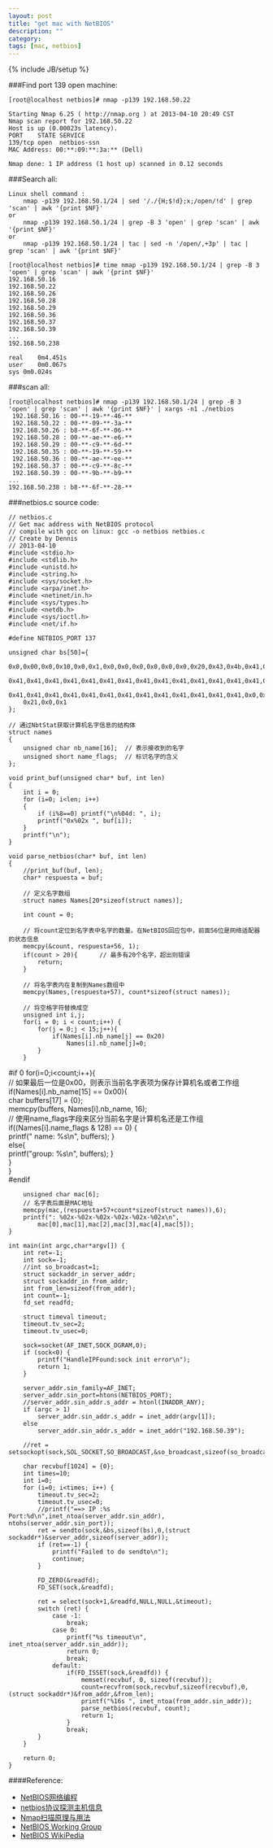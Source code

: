 ```yaml
---
layout: post
title: "get mac with NetBIOS"
description: ""
category: 
tags: [mac, netbios]
---
```

{% include JB/setup %}

###Find port 139 open machine:  

	[root@localhost netbios]# nmap -p139 192.168.50.22

	Starting Nmap 6.25 ( http://nmap.org ) at 2013-04-10 20:49 CST
	Nmap scan report for 192.168.50.22
	Host is up (0.00023s latency).
	PORT    STATE SERVICE
	139/tcp open  netbios-ssn
	MAC Address: 00:**:09:**:3a:** (Dell)

	Nmap done: 1 IP address (1 host up) scanned in 0.12 seconds

###Search all:  

	Linux shell command : 
		nmap -p139 192.168.50.1/24 | sed '/./{H;$!d};x;/open/!d' | grep 'scan' | awk '{print $NF}'
	or
		nmap -p139 192.168.50.1/24 | grep -B 3 'open' | grep 'scan' | awk '{print $NF}'
	or 
		nmap -p139 192.168.50.1/24 | tac | sed -n '/open/,+3p' | tac | grep 'scan' | awk '{print $NF}'	

	[root@localhost netbios]# time nmap -p139 192.168.50.1/24 | grep -B 3 'open' | grep 'scan' | awk '{print $NF}'
	192.168.50.16
	192.168.50.22
	192.168.50.26
	192.168.50.28
	192.168.50.29
	192.168.50.36
	192.168.50.37
	192.168.50.39
	...
	192.168.50.238

	real	0m4.451s
	user	0m0.067s
	sys	0m0.024s


###scan all:  

	[root@localhost netbios]# nmap -p139 192.168.50.1/24 | grep -B 3 'open' | grep 'scan' | awk '{print $NF}' | xargs -n1 ./netbios
     192.168.50.16 : 00-**-19-**-46-**
     192.168.50.22 : 00-**-09-**-3a-**
     192.168.50.26 : b8-**-6f-**-06-**
     192.168.50.28 : 00-**-ae-**-e6-**
     192.168.50.29 : 00-**-c9-**-6d-**
     192.168.50.35 : 00-**-19-**-59-**
     192.168.50.36 : 00-**-ae-**-ee-**
     192.168.50.37 : 00-**-c9-**-8c-**
     192.168.50.39 : 00-**-9b-**-b9-**
	...
	192.168.50.238 : b8-**-6f-**-28-**


###netbios.c source code:  

	// netbios.c
	// Get mac address with NetBIOS protocol
	// compile with gcc on linux: gcc -o netbios netbios.c
	// Create by Dennis
	// 2013-04-10
	#include <stdio.h>
	#include <stdlib.h>
	#include <unistd.h>
	#include <string.h>
	#include <sys/socket.h>
	#include <arpa/inet.h>
	#include <netinet/in.h>
	#include <sys/types.h>
	#include <netdb.h>
	#include <sys/ioctl.h>
	#include <net/if.h>

	#define NETBIOS_PORT 137

	unsigned char bs[50]={ 
		0x0,0x00,0x0,0x10,0x0,0x1,0x0,0x0,0x0,0x0,0x0,0x0,0x20,0x43,0x4b,0x41,0x41, 
		0x41,0x41,0x41,0x41,0x41,0x41,0x41,0x41,0x41,0x41,0x41,0x41,0x41,0x41,0x41, 
		0x41,0x41,0x41,0x41,0x41,0x41,0x41,0x41,0x41,0x41,0x41,0x41,0x41,0x0,0x0, 
		0x21,0x0,0x1
	};

	// 通过NbtStat获取计算机名字信息的结构体  
	struct names  
	{  
		unsigned char nb_name[16];  // 表示接收到的名字  
		unsigned short name_flags;  // 标识名字的含义  
	}; 

	void print_buf(unsigned char* buf, int len)
	{
		int i = 0;
		for (i=0; i<len; i++)
		{
			if (i%8==0) printf("\n%04d: ", i);
			printf("0x%02x ", buf[i]);
		}
		printf("\n");
	}

	void parse_netbios(char* buf, int len)
	{
		//print_buf(buf, len);
		char* respuesta = buf;

		// 定义名字数组  
		struct names Names[20*sizeof(struct names)]; 

		int count = 0;

		// 将count定位到名字表中名字的数量。在NetBIOS回应包中，前面56位是网络适配器的状态信息  
		memcpy(&count, respuesta+56, 1);  
		if(count > 20){      // 最多有20个名字，超出则错误  
			return;  
		}  

		// 将名字表内在复制到Names数组中  
		memcpy(Names,(respuesta+57), count*sizeof(struct names));  

		// 将空格字符替换成空  
		unsigned int i,j;
		for(i = 0; i < count;i++) {  
			for(j = 0;j < 15;j++){  
				if(Names[i].nb_name[j] == 0x20)  
					Names[i].nb_name[j]=0;  
			}  
		}

#if 0
		for(i=0;i<count;i++){  
			// 如果最后一位是0x00，则表示当前名字表项为保存计算机名或者工作组  
			if(Names[i].nb_name[15] == 0x00){  
				char buffers[17] = {0};  
				memcpy(buffers, Names[i].nb_name, 16);  
				// 使用name_flags字段来区分当前名字是计算机名还是工作组  
				if((Names[i].name_flags & 128) == 0) {  
					printf(" name: %s\n", buffers);
				}  
				else{  
					printf("group: %s\n", buffers);
				}  
			}  
		}  
#endif

		unsigned char mac[6];
		// 名字表后面是MAC地址  
		memcpy(mac,(respuesta+57+count*sizeof(struct names)),6);  
		printf(": %02x-%02x-%02x-%02x-%02x-%02x\n", 
			mac[0],mac[1],mac[2],mac[3],mac[4],mac[5]);
	}

	int main(int argc,char*argv[]) {
		int ret=-1;
		int sock=-1;
		//int so_broadcast=1;
		struct sockaddr_in server_addr;
		struct sockaddr_in from_addr;
		int from_len=sizeof(from_addr);
		int count=-1;
		fd_set readfd;

		struct timeval timeout;
		timeout.tv_sec=2;
		timeout.tv_usec=0;

		sock=socket(AF_INET,SOCK_DGRAM,0);
		if (sock<0) {
			printf("HandleIPFound:sock init error\n");
			return 1;
		}

		server_addr.sin_family=AF_INET;
		server_addr.sin_port=htons(NETBIOS_PORT);
		//server_addr.sin_addr.s_addr = htonl(INADDR_ANY);
		if (argc > 1)
			server_addr.sin_addr.s_addr = inet_addr(argv[1]);
		else
			server_addr.sin_addr.s_addr = inet_addr("192.168.50.39");

		//ret = setsockopt(sock,SOL_SOCKET,SO_BROADCAST,&so_broadcast,sizeof(so_broadcast));

		char recvbuf[1024] = {0};
		int times=10;
		int i=0;
		for (i=0; i<times; i++) {
			timeout.tv_sec=2;
			timeout.tv_usec=0;
			//printf("==> IP :%s Port:%d\n",inet_ntoa(server_addr.sin_addr), ntohs(server_addr.sin_port));
			ret = sendto(sock,&bs,sizeof(bs),0,(struct sockaddr*)&server_addr,sizeof(server_addr));
			if (ret==-1) {
				printf("Failed to do sendto\n");
				continue;
			}

			FD_ZERO(&readfd);
			FD_SET(sock,&readfd);

			ret = select(sock+1,&readfd,NULL,NULL,&timeout);
			switch (ret) {
				case -1:
					break;
				case 0:
					printf("%s timeout\n", inet_ntoa(server_addr.sin_addr));
					return 0;
					break;
				default:
					if(FD_ISSET(sock,&readfd)) {
						memset(recvbuf, 0, sizeof(recvbuf));
						count=recvfrom(sock,recvbuf,sizeof(recvbuf),0,(struct sockaddr*)&from_addr,&from_len);
						printf("%16s ", inet_ntoa(from_addr.sin_addr));
						parse_netbios(recvbuf, count);
						return 1;  
					}
					break;
			}
		}

		return 0;
	}


####Reference:  
* [NetBIOS网络编程](http://blog.csdn.net/neicole/article/details/7587414)
* [netbios协议探测主机信息](http://www.2cto.com/kf/201209/155950.html)
* [Nmap扫描原理与用法](http://blog.csdn.net/aspirationflow/article/details/7694274)
* [NetBIOS Working Group](http://tools.ietf.org/html/rfc1002)
* [NetBIOS WikiPedia](http://en.wikipedia.org/wiki/NetBIOS)
